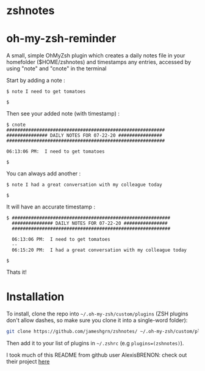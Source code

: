 # zshnotes
# oh-my-zsh-reminder
A small, simple OhMyZsh plugin which creates a daily notes file in your homefolder ($HOME/zshnotes) and timestamps any entries, accessed by using "note" and "cnote" in the terminal

Start by adding a note :

    $ note I need to get tomatoes
 
    $

Then see your added note (with timestamp) :

    $ cnote
    ##########################################################
    ############### DAILY NOTES FOR 07-22-20 ################
    ##########################################################

    06:13:06 PM:  I need to get tomatoes

    $

You can always add another :

    $ note I had a great conversation with my colleague today

    $

It will have an accurate timestamp :

    $ ##########################################################
      ############### DAILY NOTES FOR 07-22-20 ################
      ##########################################################

      06:13:06 PM:  I need to get tomatoes
      --
      06:15:20 PM:  I had a great conversation with my colleague today

    $

Thats it! 

# Installation

To install, clone the repo into `~/.oh-my-zsh/custom/plugins` (ZSH plugins don't allow dashes, so make sure you clone it into a single-word folder):
``` bash
git clone https://github.com/jameshgrn/zshnotes/ ~/.oh-my-zsh/custom/plugins/reminder
```

Then add it to your list of plugins in `~/.zshrc` (e.g `plugins=(zshnotes)`).

I took much of this README from github user AlexisBRENON: check out their project [here](https://github.com/AlexisBRENON/oh-my-zsh-reminder)
